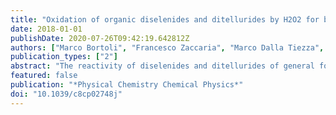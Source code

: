 ```yaml
---
title: "Oxidation of organic diselenides and ditellurides by H2O2 for bioinspired catalyst design"
date: 2018-01-01
publishDate: 2020-07-26T09:42:19.642812Z
authors: ["Marco Bortoli", "Francesco Zaccaria", "Marco Dalla Tiezza", "Matteo Bruschi", "Célia Fonseca Guerra", "F. Matthias Bickelhaupt", "Laura Orian"]
publication_types: ["2"]
abstract: "The reactivity of diselenides and ditellurides of general formula (RX)2 (X = Se, Te; R = H, CH3, Ph) toward hydrogen peroxide was studied through a computational approach based on accurate Density Functional Theory (DFT) calculations. The aliphatic and aromatic dichalcogenides have been chosen in light of their activity in glutathione peroxidase (GPx)-like catalytic cycles and their promising features as efficient antioxidant compounds. The reaction products, the energetics and the mechanistic details of these oxidations are discussed. Analogous disulfides are included in our analysis for completeness. We find that the barrier for oxidation of dichalcogenides decreases from disulfides to diselenides to ditellurides. On the other hand, variation of the substituents at the chalcogen nucleus has relatively little effect on the reactivity."
featured: false
publication: "*Physical Chemistry Chemical Physics*"
doi: "10.1039/c8cp02748j"
---
```


